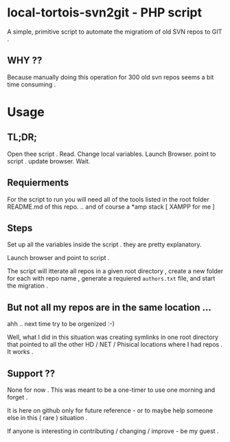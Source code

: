 # local-tortois-svn2git - PHP script
A simple, primitive script to automate the migratiom of old SVN repos to GIT .

## WHY ?? 

Because manually doing this operation for 300 old svn repos seems a bit time consuming .


# Usage
## TL;DR; ##
Open thee script . Read. Change local variables. Launch Browser. point to script . update browser. Wait. 

## Requierments 
For the script to run you will need all of the tools listed in the root folder README.md of this repo.
.. and of course a *amp stack [ XAMPP for me ]


## Steps 

Set up all the variables inside the script . they are pretty explanatory.

Launch browser and point to script .

The script will itterate all repos in a given root directory , create a new folder for each with repo name , generate a requiered `authors.txt` file, and start the migration .

## But not all my repos are in the same location ...
ahh .. next time try to be orgenized :-) 

Well, what I did in this situation was creating symlinks in one root directory that pointed to all the other HD / NET / Phisical locations where I had repos . It works .

## Support ??
None for now .
This was meant to be a one-timer to use one morning and forget .

It is here on github only for future reference - or to maybe help someone else in this ( rare ) situation .

If anyone is interesting in contributing / changing / improve - be my guest .
